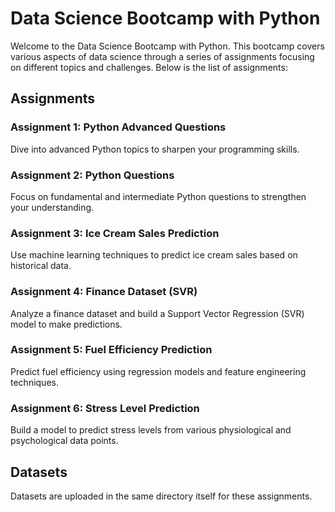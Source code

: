 # Data Science Bootcamp with Python

Welcome to the Data Science Bootcamp with Python. This bootcamp covers various aspects of data science through a series of assignments focusing on different topics and challenges. Below is the list of assignments:

## Assignments

### Assignment 1: Python Advanced Questions
Dive into advanced Python topics to sharpen your programming skills.

### Assignment 2: Python Questions
Focus on fundamental and intermediate Python questions to strengthen your understanding.

### Assignment 3: Ice Cream Sales Prediction
Use machine learning techniques to predict ice cream sales based on historical data.

### Assignment 4: Finance Dataset (SVR)
Analyze a finance dataset and build a Support Vector Regression (SVR) model to make predictions.

### Assignment 5: Fuel Efficiency Prediction
Predict fuel efficiency using regression models and feature engineering techniques.

### Assignment 6: Stress Level Prediction
Build a model to predict stress levels from various physiological and psychological data points.

## Datasets 

Datasets are uploaded in the same directory itself for these assignments.




